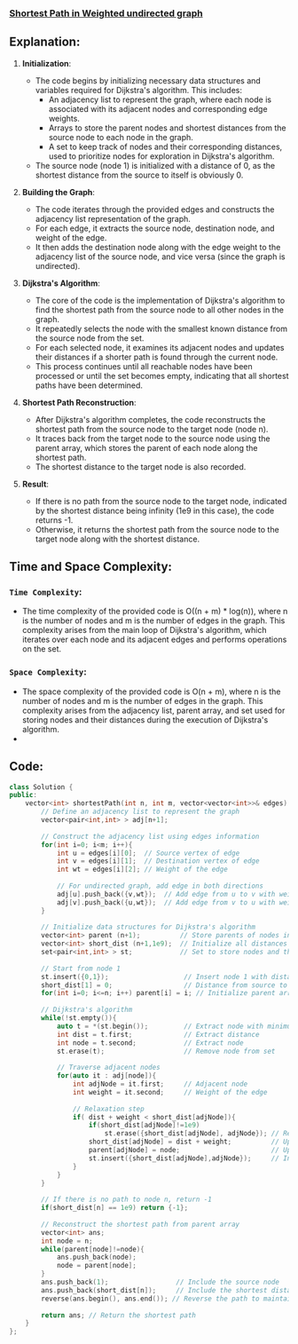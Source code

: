 ### [Shortest Path in Weighted undirected graph](https://www.geeksforgeeks.org/problems/shortest-path-in-weighted-undirected-graph/1)

## Explanation:
1. **Initialization**:
   - The code begins by initializing necessary data structures and variables required for Dijkstra's algorithm. This includes:
     - An adjacency list to represent the graph, where each node is associated with its adjacent nodes and corresponding edge weights.
     - Arrays to store the parent nodes and shortest distances from the source node to each node in the graph.
     - A set to keep track of nodes and their corresponding distances, used to prioritize nodes for exploration in Dijkstra's algorithm.
   - The source node (node 1) is initialized with a distance of 0, as the shortest distance from the source to itself is obviously 0.

2. **Building the Graph**:
   - The code iterates through the provided edges and constructs the adjacency list representation of the graph.
   - For each edge, it extracts the source node, destination node, and weight of the edge.
   - It then adds the destination node along with the edge weight to the adjacency list of the source node, and vice versa (since the graph is undirected).

3. **Dijkstra's Algorithm**:
   - The core of the code is the implementation of Dijkstra's algorithm to find the shortest path from the source node to all other nodes in the graph.
   - It repeatedly selects the node with the smallest known distance from the source node from the set.
   - For each selected node, it examines its adjacent nodes and updates their distances if a shorter path is found through the current node.
   - This process continues until all reachable nodes have been processed or until the set becomes empty, indicating that all shortest paths have been determined.

4. **Shortest Path Reconstruction**:
   - After Dijkstra's algorithm completes, the code reconstructs the shortest path from the source node to the target node (node n).
   - It traces back from the target node to the source node using the parent array, which stores the parent of each node along the shortest path.
   - The shortest distance to the target node is also recorded.

5. **Result**:
   - If there is no path from the source node to the target node, indicated by the shortest distance being infinity (1e9 in this case), the code returns -1.
   - Otherwise, it returns the shortest path from the source node to the target node along with the shortest distance.

## Time and Space Complexity:
### `Time Complexity`:
- The time complexity of the provided code is O((n + m) * log(n)), where n is the number of nodes and m is the number of edges in the graph. This complexity arises from the main loop of Dijkstra's algorithm, which iterates over each node and its adjacent edges and performs operations on the set.

### `Space Complexity`:
- The space complexity of the provided code is O(n + m), where n is the number of nodes and m is the number of edges in the graph. This complexity arises from the adjacency list, parent array, and set used for storing nodes and their distances during the execution of Dijkstra's algorithm.
- 
## Code:
```cpp
class Solution {
public:
    vector<int> shortestPath(int n, int m, vector<vector<int>>& edges) {
        // Define an adjacency list to represent the graph
        vector<pair<int,int> > adj[n+1];
        
        // Construct the adjacency list using edges information
        for(int i=0; i<m; i++){
            int u = edges[i][0];  // Source vertex of edge
            int v = edges[i][1];  // Destination vertex of edge
            int wt = edges[i][2]; // Weight of the edge
            
            // For undirected graph, add edge in both directions
            adj[u].push_back({v,wt});  // Add edge from u to v with weight wt
            adj[v].push_back({u,wt});  // Add edge from v to u with weight wt
        }
        
        // Initialize data structures for Dijkstra's algorithm
        vector<int> parent (n+1);          // Store parents of nodes in shortest path
        vector<int> short_dist (n+1,1e9);  // Initialize all distances to infinity
        set<pair<int,int> > st;            // Set to store nodes and their distances
        
        // Start from node 1
        st.insert({0,1});                   // Insert node 1 with distance 0
        short_dist[1] = 0;                  // Distance from source to itself is 0
        for(int i=0; i<=n; i++) parent[i] = i; // Initialize parent array
        
        // Dijkstra's algorithm
        while(!st.empty()){
            auto t = *(st.begin());         // Extract node with minimum distance
            int dist = t.first;             // Extract distance
            int node = t.second;            // Extract node
            st.erase(t);                    // Remove node from set
            
            // Traverse adjacent nodes
            for(auto it : adj[node]){
                int adjNode = it.first;     // Adjacent node
                int weight = it.second;     // Weight of the edge
                
                // Relaxation step
                if( dist + weight < short_dist[adjNode]){
                    if(short_dist[adjNode]!=1e9)
                        st.erase({short_dist[adjNode], adjNode}); // Remove previous distance
                    short_dist[adjNode] = dist + weight;          // Update distance
                    parent[adjNode] = node;                       // Update parent
                    st.insert({short_dist[adjNode],adjNode});     // Insert updated distance
                }
            }
        }
        
        // If there is no path to node n, return -1
        if(short_dist[n] == 1e9) return {-1};
        
        // Reconstruct the shortest path from parent array
        vector<int> ans;
        int node = n;
        while(parent[node]!=node){
            ans.push_back(node);
            node = parent[node];
        }
        ans.push_back(1);                 // Include the source node
        ans.push_back(short_dist[n]);     // Include the shortest distance to node n
        reverse(ans.begin(), ans.end()); // Reverse the path to maintain correct order
        
        return ans; // Return the shortest path
    }
};

```
